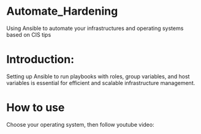# Automate_Hardening
Using Ansible to automate your infrastructures and operating systems based on CIS tips

# Introduction:
Setting up Ansible to run playbooks with roles, group variables, and host variables is essential for efficient and scalable infrastructure management. 

# How to use
Choose your operating system, then follow youtube video:
